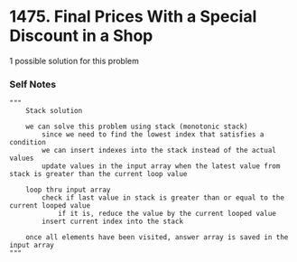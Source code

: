 # 1475. Final Prices With a Special Discount in a Shop

1 possible solution for this problem  

### Self Notes


```
"""
    Stack solution

    we can solve this problem using stack (monotonic stack)
        since we need to find the lowest index that satisfies a condition
        we can insert indexes into the stack instead of the actual values
        update values in the input array when the latest value from stack is greater than the current loop value
    
    loop thru input array
        check if last value in stack is greater than or equal to the current looped value
            if it is, reduce the value by the current looped value
        insert current index into the stack
    
    once all elements have been visited, answer array is saved in the input array
"""
```

